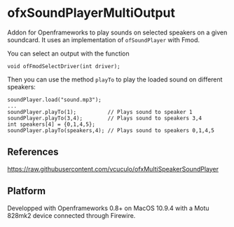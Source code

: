 ofxSoundPlayerMultiOutput
=========================
Addon for Openframeworks to play sounds on selected speakers on a given soundcard. It uses an implementation of `ofSoundPlayer` with Fmod.

You can select an output with the function 

    void ofFmodSelectDriver(int driver);

Then you can use the method `playTo` to play the loaded sound on different speakers:

	soundPlayer.load("sound.mp3");
	...
	soundPlayer.playTo(1); 			// Plays sound to speaker 1
	soundPlayer.playTo(3,4); 		// Plays sound to speakers 3,4
	int speakers[4] = {0,1,4,5};	
	soundPlayer.playTo(speakers,4); // Plays sound to speakers 0,1,4,5


## References
https://raw.githubusercontent.com/vcuculo/ofxMultiSpeakerSoundPlayer

## Platform
Developped with Openframeworks 0.8+ on MacOS 10.9.4 with a Motu 828mk2 device connected through Firewire.
